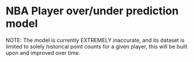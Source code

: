 # NBA Player over/under prediction model

NOTE: The model is currently EXTREMELY inaccurate, and its dataset is limited to solely historical point counts for a given player, this will be built upon and improved over time. 
